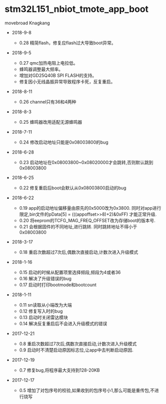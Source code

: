 # stm32L151_nbiot_tmote_app_boot
movebroad Knagkang

* 2018-9-8
	* 0.28 精简flash，修复应flash过大导致boot异常。
* 2018-9-5
	* 0.27 qmc加热电阻上电拉低。
	* 蜂鸣器调整最大频率。
	* 增加对GD25Q40B SPI FLASH的支持。
	* 修复因小无线晶振异常导致程序卡死，反复重启。
* 2018-8-11
	* 0.26 channel只有36和4两种
* 2018-8-3
	* 0.25 蜂鸣器改用适配无源蜂鸣器
* 2018-7-11
	* 0.24 修改启动地址只能是0x08003800的bug
* 2018-6-28
	* 0.23 启动地址在0x08003800~0x08020000才会跳转,否则默认跳到0x08003800
* 2018-6-25
	* 0.22 修复重启后boot会默认从0x08003800启动的bug
* 2018-6-22
	* 0.19 app的启动地址偏移量由原先的0x5000改为0x3800.
     同时对app进行限定,bin文件的pData[5] = (((appoffset>>8)+2)&0xFF) 才能正常升级.
	* 0.20 将eeprom的TCFG_MAG_FREQ_OFFSET改为存储boot的版本号.
	* 0.21 会根据固件的不同地址,进行跳转. 同时跳转地址不得小于0x08003800
* 2018-3-17
	* 0.18 重启次数超过7次后,偶数次直接启动,计数次进入升级模式
* 2018-1-16
	* 0.15 启动的时候从配置项里选择频段,频段为4或者36
	* 0.16 解决了升级错误的bug
	* 0.17 启动时打印bootmode和bootcount
* 2018-1-11
	* 0.11 sn读取从小端改为大端
	* 0.12 修复写入时的bug
	* 0.13 启动时关闭雷达模块
	* 0.14 解决反复重启后不会进入升级模式的错误

* 2017-12-21
	* 0.8 重启次数超过7次后,偶数次直接启动,计数次进入升级模式
	* 0.9 启动时不清楚启动原因标志位,让app中去判断启动原因.
* 2017-12-19
	* 0.7 修复bug,将程序最大支持到128-20KB
* 2017-12-17
	* 0.5 增加了对包序号的校验,如果收到的包序号小1,那么可能是重传包,不进行烧写
